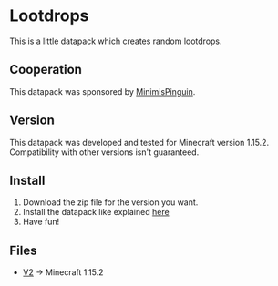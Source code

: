 # Lootdrops

This is a little datapack which creates random lootdrops.

## Cooperation

This datapack was sponsored by [MinimisPinguin](https://twitter.com/MinimisPinguin).

## Version

This datapack was developed and tested for Minecraft version 1.15.2. Compatibility with other versions isn't guaranteed.

## Install

1.  Download the zip file for the version you want.
2.  Install the datapack like explained [here](https://minecraft.gamepedia.com/Tutorials/Installing_a_data_pack)
3.  Have fun!

## Files

-   [V2](https://github.com/rafaelurben/mc-lootdrops/releases/download/v2/lootdrops-v2.zip) -> Minecraft 1.15.2
